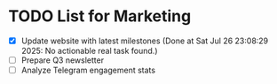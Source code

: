 # TODO List for Marketing

- [x] Update website with latest milestones  (Done at Sat Jul 26 23:08:29 2025: No actionable real task found.)
- [ ] Prepare Q3 newsletter
- [ ] Analyze Telegram engagement stats